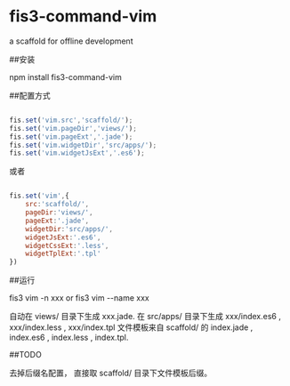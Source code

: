 # fis3-command-vim
a scaffold for offline development


##安装

npm install fis3-command-vim

##配置方式


```javascript

fis.set('vim.src','scaffold/');
fis.set('vim.pageDir','views/');
fis.set('vim.pageExt','.jade');
fis.set('vim.widgetDir','src/apps/');
fis.set('vim.widgetJsExt','.es6');

```
或者

```javascript

fis.set('vim',{
	src:'scaffold/',
	pageDir:'views/',
	pageExt:'.jade',
	widgetDir:'src/apps/',
	widgetJsExt:'.es6',
    widgetCssExt:'.less',
    widgetTplExt:'.tpl'
})

```
##运行

fis3 vim -n xxx  or fis3 vim --name xxx

自动在 views/ 目录下生成 xxx.jade.
在 src/apps/ 目录下生成 xxx/index.es6 , xxx/index.less , xxx/index.tpl
文件模板来自 scaffold/ 的 index.jade , index.es6 , index.less , index.tpl.

##TODO

去掉后缀名配置， 直接取 scaffold/ 目录下文件模板后缀。


  


